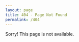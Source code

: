 ```yaml
---
layout: page
title: 404 - Page Not Found
permalink: /404
---
```


Sorry! This page is not available.